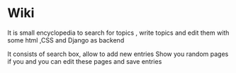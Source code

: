 # Wiki
It is small encyclopedia to search for topics , write topics and edit them with some html ,CSS and Django as backend

It consists of search box, allow to add new entries 
Show you random pages if you and you can edit these pages and save entries
